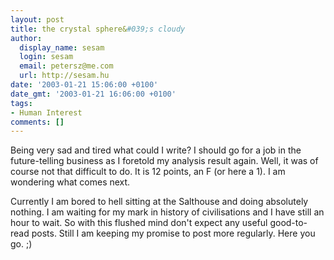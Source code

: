 ```yaml
---
layout: post
title: the crystal sphere&#039;s cloudy
author:
  display_name: sesam
  login: sesam
  email: petersz@me.com
  url: http://sesam.hu
date: '2003-01-21 15:06:00 +0100'
date_gmt: '2003-01-21 16:06:00 +0100'
tags:
- Human Interest
comments: []
---
```


Being very sad and tired what could I write? I should go for a job in the future-telling business as I foretold my analysis result again. Well, it was of course not that difficult to do. It is 12 points, an F (or here a 1). I am wondering what comes next.

Currently I am bored to hell sitting at the Salthouse and doing absolutely nothing. I am waiting for my mark in history of civilisations and I have still an hour to wait. So with this flushed mind don't expect any useful good-to-read posts. Still I am keeping my promise to post more regularly. Here you go. ;)
